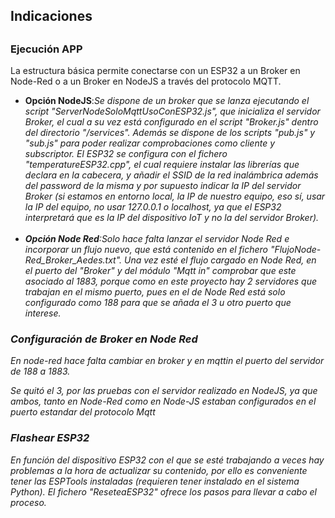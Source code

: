 <h2>Indicaciones<h2>
<h3>Ejecución APP</h3>
<p>La estructura básica permite conectarse con un ESP32 a un Broker en Node-Red o a un Broker en NodeJS a través del protocolo MQTT.</p>
<ul>
<li>
<b>Opción NodeJS</b>:<em>Se dispone de un broker que se lanza ejecutando el script "ServerNodeSoloMqttUsoConESP32.js", que inicializa
el servidor Broker, el cual a su vez está configurado en el script "Broker.js" dentro del directorio "/services". Además se dispone de 
los scripts "pub.js" y "sub.js" para poder realizar comprobaciones como cliente y subscriptor. El ESP32 se configura con el fichero 
"temperatureESP32.cpp", el cual requiere instalar las librerías que declara en la cabecera, y añadir el SSID de la red inalámbrica además
del password de la misma y por supuesto indicar la IP del servidor Broker (si estamos en entorno local, la IP de nuestro equipo, eso sí, 
usar la IP del equipo, no usar 127.0.0.1 o localhost, ya que el ESP32 interpretará que es la IP del dispositivo IoT y no la del servidor
Broker).<em>
</li><br>
<li>
<b>Opción Node Red</b>:<em>Solo hace falta lanzar el servidor Node Red e incorporar un flujo nuevo, que está contenido en el fichero
"FlujoNode-Red_Broker_Aedes.txt". Una vez esté el flujo cargado en Node Red, en el puerto del "Broker" y del módulo "Mqtt in" comprobar
que este asociado al 1883, porque como en este proyecto hay 2 servidores que trabajan en el mismo puerto, pues en el de Node Red
está solo configurado como 188 para que se añada el 3 u otro puerto que interese.</em>
</li>
</ul>
<h3> Configuración de Broker en Node Red </h3>
<p>En node-red hace falta cambiar en broker y en mqttin el puerto del servidor de 188 a 1883.</p>
<p>Se quitó el 3, por las pruebas con el servidor realizado en NodeJS, ya que ambos, tanto en Node-Red
como en Node-JS estaban configurados en el puerto estandar del protocolo Mqtt</p>
<h3>Flashear ESP32</h3>
<p>En función del dispositivo ESP32 con el que se esté trabajando a veces hay problemas a la hora de actualizar su contenido, por ello
es conveniente tener las ESPTools instaladas (requieren tener instalado en el sistema Python). El fichero "ReseteaESP32" ofrece
los pasos para llevar a cabo el proceso.</p>
